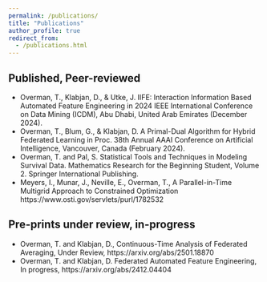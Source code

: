 ```yaml
---
permalink: /publications/
title: "Publications"
author_profile: true
redirect_from: 
  - /publications.html
---
```

<h2>Published, Peer-reviewed</h2>
<ul>
<li>Overman, T., Klabjan, D., & Utke, J. IIFE: Interaction Information Based Automated Feature Engineering in 2024 IEEE International Conference on Data Mining (ICDM), Abu Dhabi, United Arab Emirates (December 2024).</li>
<li>Overman, T., Blum, G., & Klabjan, D. A Primal-Dual Algorithm for Hybrid Federated Learning in Proc. 38th Annual AAAI Conference on Artificial Intelligence, Vancouver, Canada (February 2024).</li>
<li>Overman, T. and Pal, S. Statistical Tools and Techniques in Modeling Survival Data. Mathematics Research for the Beginning Student, Volume 2. Springer International Publishing.</li>
<li>Meyers, I., Munar, J., Neville, E., Overman, T., A Parallel-in-Time Multigrid Approach to Constrained Optimization https://www.osti.gov/servlets/purl/1782532</li>
</ul>

<h2>Pre-prints under review, in-progress</h2>
<ul>
<li>Overman, T. and Klabjan, D., Continuous-Time Analysis of Federated Averaging, Under Review, https://arxiv.org/abs/2501.18870</li>
<li>Overman, T. and Klabjan, D. Federated Automated Feature Engineering, In progress, https://arxiv.org/abs/2412.04404</li>
</ul>
